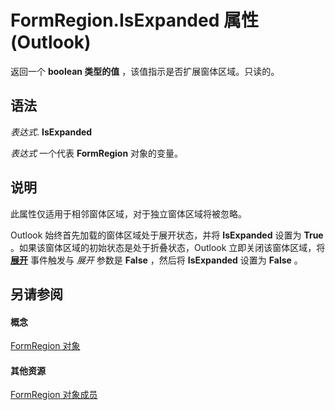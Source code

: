 
# FormRegion.IsExpanded 属性 (Outlook)

返回一个 **boolean 类型的值** ，该值指示是否扩展窗体区域。只读的。


## 语法

 _表达式_. **IsExpanded**

 _表达式_ 一个代表 **FormRegion** 对象的变量。


## 说明

此属性仅适用于相邻窗体区域，对于独立窗体区域将被忽略。

Outlook 始终首先加载的窗体区域处于展开状态，并将 **IsExpanded** 设置为 **True** 。如果该窗体区域的初始状态是处于折叠状态，Outlook 立即关闭该窗体区域，将 **[展开](9d95c069-6096-6a84-f5b8-a5eeee61fde4.md)** 事件触发与 _展开_ 参数是 **False** ，然后将 **IsExpanded** 设置为 **False** 。


## 另请参阅


#### 概念


[FormRegion 对象](3a0b83eb-4076-9cb3-86a9-68f9e44df89f.md)
#### 其他资源


[FormRegion 对象成员](eb4ff750-2911-8f8d-2ef0-c3f5e7adf4e0.md)